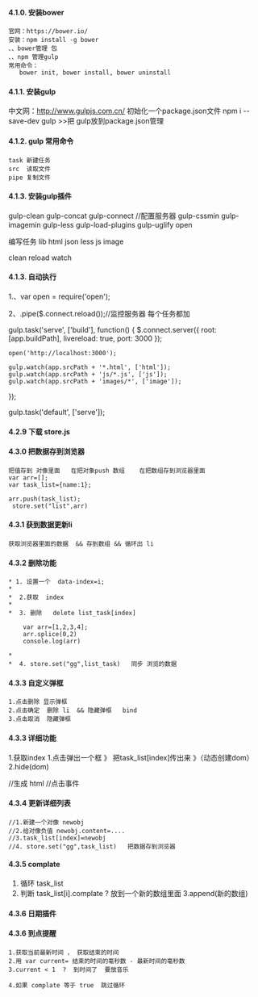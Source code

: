 #### 4.1.0. 安装bower

	官网：https://bower.io/
	安装：npm install -g bower
    、、bower管理 包
    、、npm 管理gulp
	常用命令：
	   bower init, bower install, bower uninstall



#### 4.1.1. 安装gulp

  中文网：http://www.gulpjs.com.cn/
  初始化一个package.json文件
  npm i --save-dev gulp >>把 gulp放到package.json管理


#### 4.1.2. gulp 常用命令
    task 新建任务
    src  读取文件
    pipe 复制文件

#### 4.1.3. 安装gulp插件
  gulp-clean
  gulp-concat
  gulp-connect  //配置服务器
  gulp-cssmin
  gulp-imagemin
  gulp-less
  gulp-load-plugins
  gulp-uglify
  open

  编写任务
  lib
  html
  json
  less
  js
  image



  clean
  reload
  watch


#### 4.1.3. 自动执行

1.、var open = require('open');

2、.pipe($.connect.reload());//监控服务器  每个任务都加

gulp.task('serve', ['build'], function() {
    $.connect.server({
        root: [app.buildPath],
        livereload: true,
        port: 3000
    });

    open('http://localhost:3000');

    gulp.watch(app.srcPath + '*.html', ['html']);
    gulp.watch(app.srcPath + 'js/*.js', ['js']);
    gulp.watch(app.srcPath + 'images/*', ['image']);
});

gulp.task('default', ['serve']);



#### 4.2.9  下载 store.js

#### 4.3.0  把数据存到浏览器

    把值存到 对像里面   在把对象push 数组    在把数组存到浏览器里面
    var arr=[];
    var task_list={name:1};

    arr.push(task_list);
     store.set("list",arr)


#### 4.3.1  获到数据更新li

    获取浏览器里面的数据  && 存到数组 && 循环出 li


#### 4.3.2  删除功能

    * 1. 设置一个  data-index=i;
    *
    *  2.获取  index
    *
    *  3. 删除   delete list_task[index]

        var arr=[1,2,3,4];
        arr.splice(0,2)
        console.log(arr)

    *
    *  4. store.set("gg",list_task)   同步 浏览的数据


#### 4.3.3  自定义弹框

    1.点击删除 显示弹框
    2.点击确定  删除 li  && 隐藏弹框   bind
    3.点击取消  隐藏弹框


#### 4.3.3  详细功能

   1.获取index
   1.点击弹出一个框 》 把task_list[index]传出来 》（动态创建dom）
   2.hide(dom)

   //生成 html
   //点击事件


#### 4.3.4  更新详细列表

    //1.新建一个对像 newobj
    //2.给对像负值 newobj.content=....
    //3.task_list[index]=newobj
    //4. store.set("gg",task_list)   把数据存到浏览器


#### 4.3.5  complate

  1. 循环 task_list
  2. 判断 task_list[i].complate ?  放到一个新的数组里面
  3.append(新的数组)


#### 4.3.6  日期插件




#### 4.3.6  到点提醒

    1.获取当前最新时间 ， 获取结束的时间
    2.用 var current= 结束的时间的毫秒数 - 最新时间的毫秒数
    3.current < 1  ?  到时间了  要放音乐

    4.如果 complate 等于 true  跳过循环